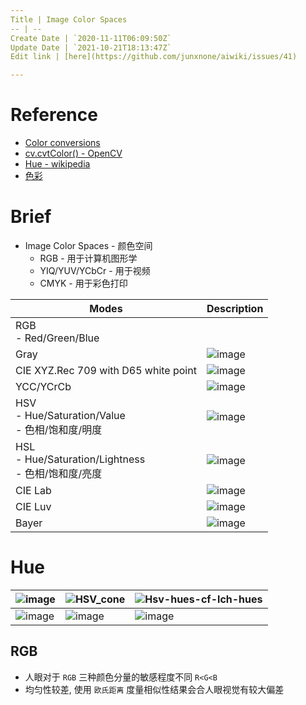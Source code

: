 ```yaml
---
Title | Image Color Spaces
-- | --
Create Date | `2020-11-11T06:09:50Z`
Update Date | `2021-10-21T18:13:47Z`
Edit link | [here](https://github.com/junxnone/aiwiki/issues/41)

---
```

# Reference
- [Color conversions](https://docs.opencv.org/master/de/d25/imgproc_color_conversions.html)
- [cv.cvtColor() - OpenCV](https://github.com/junxnone/examples/issues/26)
- [Hue - wikipedia](https://en.wikipedia.org/wiki/Hue)
- [色彩](http://vr.theatre.ntu.edu.tw/fineart/chap04/chap04-02.htm)


# Brief
- Image Color Spaces - 颜色空间
  - RGB - 用于计算机图形学
  - YIQ/YUV/YCbCr - 用于视频
  - CMYK - 用于彩色打印



Modes | Description
-- | --
RGB<br>- Red/Green/Blue | 
Gray | ![image](https://user-images.githubusercontent.com/2216970/98776339-b7275780-2429-11eb-84fe-e688c324bdc4.png)
CIE XYZ.Rec 709 with D65 white point | ![image](https://user-images.githubusercontent.com/2216970/98776369-c3131980-2429-11eb-93b3-af1efe716fba.png)
YCC/YCrCb | ![image](https://user-images.githubusercontent.com/2216970/98776407-d58d5300-2429-11eb-8bcf-2ca29c070d94.png)
HSV <br>- Hue/Saturation/Value<br>- 色相/饱和度/明度| ![image](https://user-images.githubusercontent.com/2216970/98776460-eb9b1380-2429-11eb-82be-3093e81bf0ed.png)
HSL<br>- Hue/Saturation/Lightness<br>- 色相/饱和度/亮度 | ![image](https://user-images.githubusercontent.com/2216970/98776483-f786d580-2429-11eb-9c33-42333a568e4d.png)
CIE Lab | ![image](https://user-images.githubusercontent.com/2216970/98776510-053c5b00-242a-11eb-8503-41a7f538cc5f.png)
CIE Luv | ![image](https://user-images.githubusercontent.com/2216970/98776527-0ec5c300-242a-11eb-9533-05cc5995c48d.png)
Bayer | ![image](https://user-images.githubusercontent.com/2216970/98776539-14bba400-242a-11eb-91d3-1f46d49f0610.png)

# Hue

![image](https://user-images.githubusercontent.com/2216970/101112203-c1e39f80-3617-11eb-9c6b-62a5e9d387c9.png) | ![HSV_cone](https://user-images.githubusercontent.com/2216970/101111758-d6736800-3616-11eb-9695-de186dbb872e.jpg) | ![Hsv-hues-cf-lch-hues](https://user-images.githubusercontent.com/2216970/101111776-dd9a7600-3616-11eb-8d07-4d4587c762ab.png) 
-- | -- | --
 ![image](https://user-images.githubusercontent.com/2216970/101111902-25b99880-3617-11eb-9239-c1201c8c423b.png) | ![image](https://user-images.githubusercontent.com/2216970/101111876-15a1b900-3617-11eb-9b4b-433e812701e8.png) | ![image](https://user-images.githubusercontent.com/2216970/101112317-f9524c00-3617-11eb-8546-311d747d3007.png)


## RGB
- 人眼对于 `RGB` 三种颜色分量的敏感程度不同 `R<G<B`
- 均匀性较差, 使用 `欧氏距离` 度量相似性结果会合人眼视觉有较大偏差
